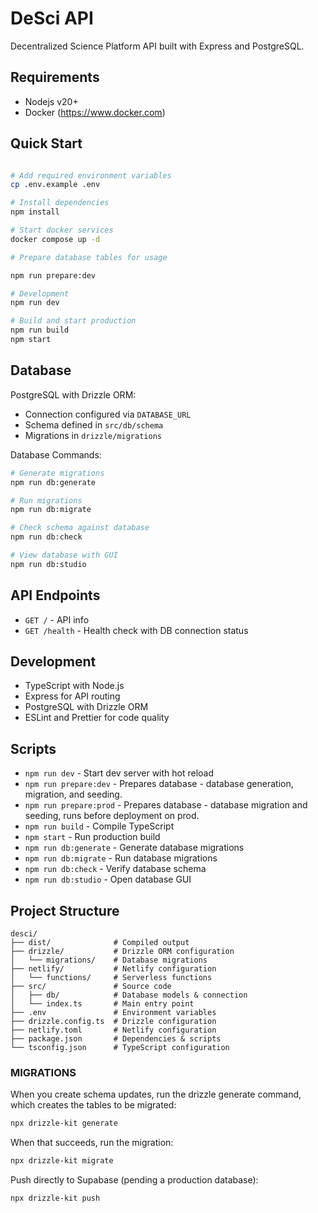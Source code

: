 # DeSci API

Decentralized Science Platform API built with Express and PostgreSQL.

## Requirements
- Nodejs v20+
- Docker (https://www.docker.com)

## Quick Start

```bash

# Add required environment variables
cp .env.example .env

# Install dependencies
npm install

# Start docker services
docker compose up -d

# Prepare database tables for usage

npm run prepare:dev

# Development
npm run dev

# Build and start production
npm run build
npm start

```

## Database
PostgreSQL with Drizzle ORM:
- Connection configured via `DATABASE_URL`
- Schema defined in `src/db/schema`
- Migrations in `drizzle/migrations`

Database Commands:
```bash
# Generate migrations
npm run db:generate

# Run migrations
npm run db:migrate

# Check schema against database
npm run db:check

# View database with GUI
npm run db:studio
```

## API Endpoints

- `GET /` - API info
- `GET /health` - Health check with DB connection status

## Development

- TypeScript with Node.js
- Express for API routing
- PostgreSQL with Drizzle ORM
- ESLint and Prettier for code quality

## Scripts

- `npm run dev` - Start dev server with hot reload
- `npm run prepare:dev` - Prepares database - database generation, migration, and seeding.
- `npm run prepare:prod` - Prepares database - database migration and seeding, runs before deployment on prod.
- `npm run build` - Compile TypeScript
- `npm start` - Run production build
- `npm run db:generate` - Generate database migrations
- `npm run db:migrate` - Run database migrations
- `npm run db:check` - Verify database schema
- `npm run db:studio` - Open database GUI

## Project Structure

```
desci/
├── dist/              # Compiled output
├── drizzle/           # Drizzle ORM configuration
│   └── migrations/    # Database migrations
├── netlify/           # Netlify configuration
│   └── functions/     # Serverless functions
├── src/               # Source code
│   ├── db/            # Database models & connection
│   └── index.ts       # Main entry point
├── .env               # Environment variables
├── drizzle.config.ts  # Drizzle configuration
├── netlify.toml       # Netlify configuration
├── package.json       # Dependencies & scripts
└── tsconfig.json      # TypeScript configuration
```

### MIGRATIONS
When you create schema updates, run the drizzle generate command, which creates the tables to be migrated:
```bash
npx drizzle-kit generate
```

When that succeeds, run the migration:
```bash
npx drizzle-kit migrate
```

Push directly to Supabase (pending a production database):

```bash
npx drizzle-kit push
```
